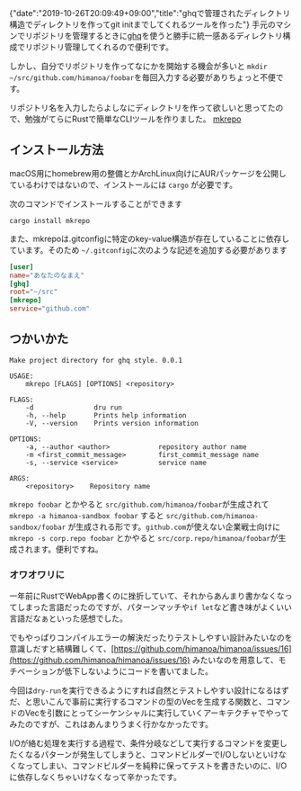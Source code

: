 {"date":"2019-10-26T20:09:49+09:00","title":"ghqで管理されたディレクトリ構造でディレクトリを作ってgit initまでしてくれるツールを作った"}
手元のマシンでリポジトリを管理するときに[ghq](https://github.com/motemen/ghq)を使うと勝手に統一感あるディレクトリ構成でリポジトリ管理してくれるので便利です。



しかし、自分でリポジトリを作ってなにかを開始する機会が多いと `mkdir ~/src/github.com/himanoa/foobar`を毎回入力する必要がありちょっと不便です。

リポジトリ名を入力したらよしなにディレクトリを作って欲しいと思ってたので、勉強がてらにRustで簡単なCLIツールを作りました。 [mkrepo](https://github.com/himanoa/mkrepo)



## インストール方法

macOS用にhomebrew用の整備とかArchLinux向けにAURパッケージを公開しているわけではないので、インストールには `cargo` が必要です。

次のコマンドでインストールすることができます

`cargo install mkrepo`

また、mkrepoは.gitconfigに特定のkey-value構造が存在していることに依存しています。そのため `~/.gitconfig`に次のような記述を追加する必要があります

```toml
[user]
name="あなたのなまえ"
[ghq]
root="~/src"
[mkrepo]
service="github.com"
```

## つかいかた

```
Make project directory for ghq style. 0.0.1

USAGE:
    mkrepo [FLAGS] [OPTIONS] <repository>

FLAGS:
    -d               dru run
    -h, --help       Prints help information
    -V, --version    Prints version information

OPTIONS:
    -a, --author <author>            repository author name
    -m <first_commit_message>        first_commit_message name
    -s, --service <service>          service name

ARGS:
    <repository>    Repository name

```



`mkrepo foobar` とかやると `src/github.com/himanoa/foobar`が生成されて `mkrepo -a himanoa-sandbox foobar` すると `src/github.com/himanoa-sandbox/foobar` が生成される形です。`github.com`が使えない企業戦士向けに `mkrepo -s corp.repo foobar` とかやると `src/corp.repo/himanoa/foobar`が生成されます。便利ですね。



### オワオワリに

一年前にRustでWebApp書くのに挫折していて、それからあんまり書かなくなってしまった言語だったのですが、パターンマッチや`if let`など書き味がよくいい言語だなぁといった感想でした。

でもやっぱりコンパイルエラーの解決だったりテストしやすい設計みたいなのを意識しだすと結構難しくて、[https://github.com/himanoa/himanoa/issues/16](https://github.com/himanoa/himanoa/issues/16) みたいなのを用意して、モチベーションが低下しないようにコードを書いてました。

今回は`dry-run`を実行できるようにすれば自然とテストしやすい設計になるはずだ、と思いこんで事前に実行するコマンドの型のVecを生成する関数と、コマンドのVecを引数にとってシーケンシャルに実行していくアーキテクチャでやってみたのですが、これはあんまりうまく行かなかったです。

I/Oが絡む処理を実行する過程で、条件分岐などして実行するコマンドを変更したくなるパターンが発生してしまうと、コマンドビルダーでI/Oしないといけなくなってしまい、コマンドビルダーを純粋に保ってテストを書きたいのに、I/Oに依存しなくちゃいけなくなって辛かったです。